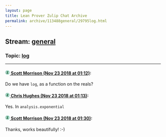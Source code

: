 ```yaml
---
layout: page
title: Lean Prover Zulip Chat Archive 
permalink: archive/113488general/29795log.html
---
```


## Stream: [general](index.html)
### Topic: [log](29795log.html)

---

#### [![Click to go to Zulip](../../assets/img/zulip2.png) Scott Morrison (Nov 23 2018 at 01:12)](https://leanprover.zulipchat.com/#narrow/stream/113488-general/topic/log/near/148200398):
Do we have `log`, as a function on the reals?

#### [![Click to go to Zulip](../../assets/img/zulip2.png) Chris Hughes (Nov 23 2018 at 01:13)](https://leanprover.zulipchat.com/#narrow/stream/113488-general/topic/log/near/148200405):
Yes. In `analysis.exponential `

#### [![Click to go to Zulip](../../assets/img/zulip2.png) Scott Morrison (Nov 23 2018 at 01:30)](https://leanprover.zulipchat.com/#narrow/stream/113488-general/topic/log/near/148200928):
Thanks, works beautifully! :-)


